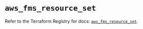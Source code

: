 # `aws_fms_resource_set`

Refer to the Terraform Registry for docs: [`aws_fms_resource_set`](https://registry.terraform.io/providers/hashicorp/aws/6.4.0/docs/resources/fms_resource_set).
